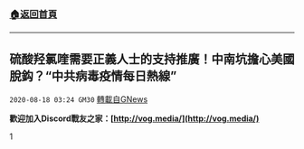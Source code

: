 ###  [:house:返回首頁](https://github.com/ourhimalayas/txt)
---

## 硫酸羟氯喹需要正義人士的支持推廣！中南坑擔心美國脫鈎？“中共病毒疫情每日熱線”
`2020-08-18 03:24 GM30` [轉載自GNews](https://gnews.org/zh-hant/301346/)

**歡迎加入Discord戰友之家：[http://vog.media/](http://vog.media/)**

1
